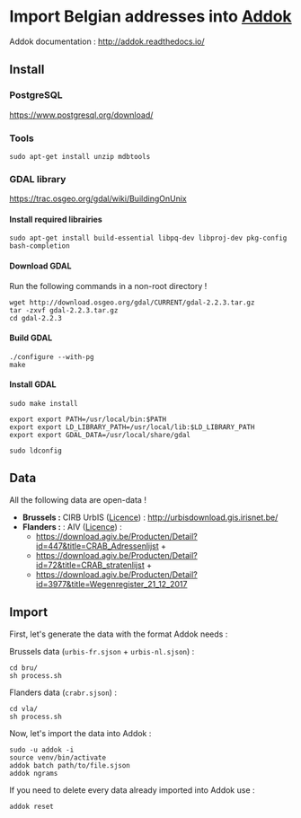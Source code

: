 # Import Belgian addresses into [Addok](https://github.com/addok/addok)

Addok documentation : <http://addok.readthedocs.io/>

## Install

### PostgreSQL

<https://www.postgresql.org/download/>

### Tools

    sudo apt-get install unzip mdbtools

### GDAL library

<https://trac.osgeo.org/gdal/wiki/BuildingOnUnix>

#### Install required librairies

    sudo apt-get install build-essential libpq-dev libproj-dev pkg-config bash-completion

#### Download GDAL

Run the following commands in a non-root directory !

    wget http://download.osgeo.org/gdal/CURRENT/gdal-2.2.3.tar.gz
    tar -zxvf gdal-2.2.3.tar.gz
    cd gdal-2.2.3

#### Build GDAL

    ./configure --with-pg
    make

#### Install GDAL

    sudo make install

    export export PATH=/usr/local/bin:$PATH
    export export LD_LIBRARY_PATH=/usr/local/lib:$LD_LIBRARY_PATH
    export export GDAL_DATA=/usr/local/share/gdal

    sudo ldconfig

## Data

All the following data are open-data !

- **Brussels :** CIRB UrbIS ([Licence](http://bric.brussels/en/our-solutions/urbis-solutions/Licence_Open_data_Fr_v4.pdf)) : <http://urbisdownload.gis.irisnet.be/>
- **Flanders :** : AIV ([Licence](https://wiki.openstreetmap.org/wiki/AGIV_CRAB_Import/Free_open_data_licence_Flanders)) :
    - <https://download.agiv.be/Producten/Detail?id=447&title=CRAB_Adressenlijst> +
    - <https://download.agiv.be/Producten/Detail?id=72&title=CRAB_stratenlijst> +
    - <https://download.agiv.be/Producten/Detail?id=3977&title=Wegenregister_21_12_2017>

## Import

First, let's generate the data with the format Addok needs :

Brussels data (`urbis-fr.sjson` + `urbis-nl.sjson`) :

    cd bru/
    sh process.sh

Flanders data (`crabr.sjson`) :

    cd vla/
    sh process.sh

Now, let's import the data into Addok :

    sudo -u addok -i
    source venv/bin/activate
    addok batch path/to/file.sjson
    addok ngrams

If you need to delete every data already imported into Addok use :

    addok reset
